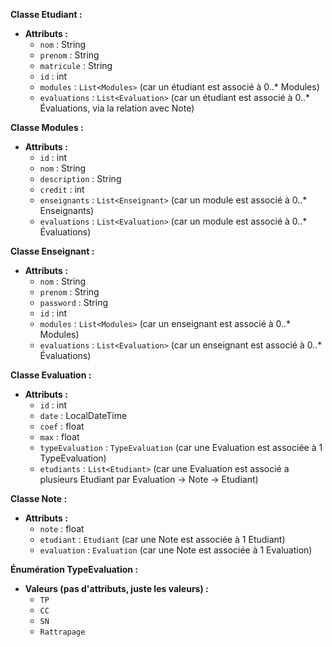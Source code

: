 **Classe Etudiant :**

- **Attributs :**
  - `nom` : String
  - `prenom` : String
  - `matricule` : String
  - `id` : int
  - `modules` : `List<Modules>` (car un étudiant est associé à 0..\* Modules)
  - `evaluations` : `List<Evaluation>` (car un étudiant est associé à 0..\* Évaluations, via la relation avec Note)

**Classe Modules :**

- **Attributs :**
  - `id` : int
  - `nom` : String
  - `description` : String
  - `credit` : int
  - `enseignants` : `List<Enseignant>` (car un module est associé à 0..\* Enseignants)
  - `evaluations` : `List<Evaluation>` (car un module est associé à 0..\* Évaluations)

**Classe Enseignant :**

- **Attributs :**
  - `nom` : String
  - `prenom` : String
  - `password` : String
  - `id` : int
  - `modules` : `List<Modules>` (car un enseignant est associé à 0..\* Modules)
  - `evaluations` : `List<Evaluation>` (car un enseignant est associé à 0..\* Évaluations)

**Classe Evaluation :**

- **Attributs :**
  - `id` : int
  - `date` : LocalDateTime
  - `coef` : float
  - `max` : float
  - `typeEvaluation` : `TypeEvaluation` (car une Evaluation est associée à 1 TypeEvaluation)
  - `etudiants` : `List<Etudiant>` (car une Evaluation est associé a plusieurs Etudiant par Evaluation -> Note -> Etudiant)

**Classe Note :**

- **Attributs :**
  - `note` : float
  - `etudiant` : `Etudiant` (car une Note est associée à 1 Etudiant)
  - `evaluation` : `Evaluation` (car une Note est associée à 1 Evaluation)

**Énumération TypeEvaluation :**

- **Valeurs (pas d'attributs, juste les valeurs) :**
  - `TP`
  - `CC`
  - `SN`
  - `Rattrapage`
